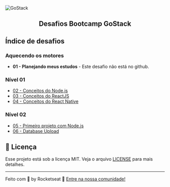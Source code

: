 <img alt="GoStack" src="https://storage.googleapis.com/golden-wind/bootcamp-gostack/header-desafios.png" />
<h2 align="center">
  Desafios Bootcamp GoStack
</h2>

## Índice de desafios
### Aquecendo os motores
- **01 - Planejando meus estudos** - Este desafio não está no github.

### Nível 01
- [02 - Conceitos do Node.js](https://github.com/Shofnip/gostack-desafios/tree/master/nivel-01/desafio-conceitos-nodejs)
- [03 - Conceitos do ReactJS](https://github.com/Shofnip/gostack-desafios/tree/master/nivel-01/desafio-conceitos-reactjs)
- [04 - Conceitos do React Native](https://github.com/Shofnip/gostack-desafios/tree/master/nivel-01/desafio-conceitos-react-native)

### Nível 02

- [05 - Primeiro projeto com Node.js](https://github.com/Shofnip/gostack-desafios/tree/master/nivel-02/desafio-primeiro-projeto-com-nodejs)
- [06 - Database Upload](https://github.com/Shofnip/gostack-desafios/tree/master/nivel-02/desafio-database-upload)

## :memo: Licença

Esse projeto está sob a licença MIT. Veja o arquivo [LICENSE](LICENSE) para mais detalhes.

---

Feito com 💜 by Rocketseat :wave: [Entre na nossa comunidade!](https://discordapp.com/invite/gCRAFhc)